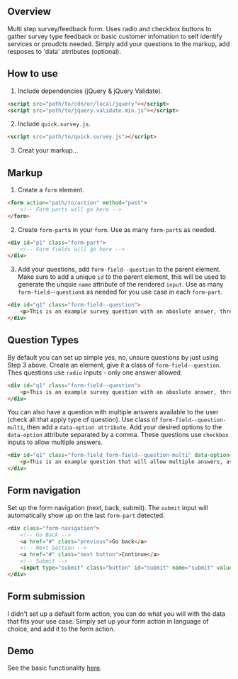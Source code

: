 ## Overview
Multi step survey/feedback form. Uses radio and checkbox buttons to gather survey type feedback or basic customer infomation to self identify services or proudcts needed. Simply add your questions to the markup, add resposes to 'data' atrributes (optional).

## How to use

1) Include dependencies (jQuery & jQuery Validate).
```html
<script src="path/to/cdn/or/local/jquery"></script>
<script src="path/to/jquery.validate.min.js"></script>
```

2) Include `quick.survey.js`.
```html
<script src="path/to/quick.survey.js"></script>
```

3) Creat your markup...

## Markup
 
1) Create a `form` element.
```html
<form action="path/to/action" method="post">
	<!-- Form parts will go here -->
</form>
```

2) Create `form-part`s in your `form`. Use as many `form-part`s as needed.
```html
<div id="p1" class="form-part">
	<!-- Form fields will go here -->
</div>
```

3) Add your questions, add `form-field--question` to the parent element. Make sure to add a unique `id` to the parent element, this will be used to generate the unquie `name` attribute of the rendered `input`. Use as many `form-field--question`s as needed for you use case in each `form-part`.
```html
<div id="q1" class="form-field--question">
	<p>This is an example survey question with an aboslute answer, three options and required?</p>
</div>
```

## Question Types
By default you can set up simple yes, no, unsure questions by just using Step 3 above. Create an element, give it a class of `form-field--question`. Thes questions use `radio` inputs - only one answer allowed.
```html
<div id="q1" class="form-field--question">
	<p>This is an example survey question with an aboslute answer, three options and required?</p>
</div>
```

You can also have a question with multiple answers available to the user (check all that apply type of question). Use class of `form-field--question-multi`, then add a `data-option attribute`. Add your desired options to the `data-option` attribute separated by a comma. These questions use `checkbox` inputs to allow multiple answers.
```html
<div id="q1" class="form-field form-field--question-multi" data-option="Option one, Option two, Option three">
	<p>This is an example question that will allow multiple answers, as checkboxes?</p>
</div>
```

## Form navigation
Set up the form navigation (next, back, submit). The `submit` input will automatically show up on the last `form-part` detected.
```html
<div class="form-navigation">
	<!-- Go Back -->
    <a href="#" class="previous">Go back</a>
    <!-- Next Section -->
    <a href="#" class="next button">Continue</a>
    <!-- Submit -->
    <input type="submit" class="button" id="submit" name="submit" value="Submit for review">
</div>
```

## Form submission
I didn't set up a default form action, you can do what you will with the data that fits your use case. Simply set up your form action in language of choice, and add it to the form action.

## Demo
See the basic functionality [here](http://russellramey.me/examples/quick-survey).





